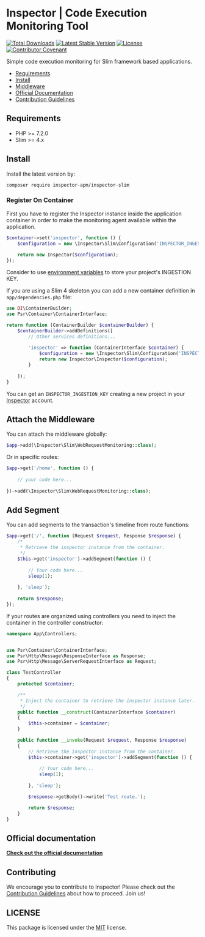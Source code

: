 # Inspector | Code Execution Monitoring Tool

[![Total Downloads](https://poser.pugx.org/inspector-apm/inspector-slim/downloads)](//packagist.org/packages/inspector-apm/inspector-slim)
[![Latest Stable Version](https://poser.pugx.org/inspector-apm/inspector-slim/v/stable)](https://packagist.org/packages/inspector-apm/inspector-slim)
[![License](https://poser.pugx.org/inspector-apm/inspector-slim/license)](//packagist.org/packages/inspector-apm/inspector-slim)
[![Contributor Covenant](https://img.shields.io/badge/Contributor%20Covenant-2.1-4baaaa.svg)](code_of_conduct.md)


Simple code execution monitoring for Slim framework based applications.

- [Requirements](#requirements)
- [Install](#install)
- [Middleware](#middleware)
- [Official Documentation](https://docs.inspector.dev/guides/slim)
- [Contribution Guidelines](#contribution)

<a name="requirements"></a>

## Requirements

- PHP >= 7.2.0
- Slim >= 4.x

<a name="install"></a>

## Install

Install the latest version by:

```
composer require inspector-apm/inspector-slim
```

### Register On Container
First you have to register the Inspector instance inside the application container 
in order to make the monitoring agent available within the application.

```php
$container->set('inspector', function () {
    $configuration = new \Inspector\Slim\Configuration('INSPECTOR_INGESTION_KEY');
    
    return new Inspector($configuration);
});
```

Consider to use [environment variables](https://github.com/vlucas/phpdotenv) to store your project's INGESTION KEY.

If you are using a Slim 4 skeleton you can add a new container definition in `app/dependencies.php` file:

```php
use DI\ContainerBuilder;
use Psr\Container\ContainerInterface;

return function (ContainerBuilder $containerBuilder) {
    $containerBuilder->addDefinitions([
        // Other services definitions...
    
        'inspector' => function (ContainerInterface $container) {
            $configuration = new \Inspector\Slim\Configuration('INSPECTOR_INGESTION_KEY');
            return new Inspector\Inspector($configuration);
        }
        
    ]);
}
```

You can get an `INSPECTOR_INGESTION_KEY` creating a new project in your [Inspector](https://www.inspector.dev) account.

<a name="middleware"></a>

## Attach the Middleware
You can attach the middleware globally:

```php
$app->add(\Inspector\Slim\WebRequestMonitoring::class);
```

Or in specific routes:

```php
$app->get('/home', function () {
    
    // your code here...
    
})->add(\Inspector\Slim\WebRequestMonitoring::class);
```

<a name="segment"></a>

## Add Segment

You can add segments to the transaction's timeline from route functions:

```php
$app->get('/', function (Request $request, Response $response) {
    /*
     * Retrieve the inspector instance from the container.
     */
    $this->get('inspector')->addSegment(function () {
    
        // Your code here...
        sleep(1);
        
    }, 'sleep');
        
    return $response;
});
```

If your routes are organized using controllers you need to inject the container in the controller constructor:

```php
namespace App\Controllers;


use Psr\Container\ContainerInterface;
use Psr\Http\Message\ResponseInterface as Response;
use Psr\Http\Message\ServerRequestInterface as Request;

class TestController
{
    protected $container;

    /**
     * Inject the container to retrieve the inspector instance later.
     */
    public function __construct(ContainerInterface $container)
    {
        $this->container = $container;
    }

    public function __invoke(Request $request, Response $response)
    {
        // Retrieve the inspector instance from the container.
        $this->container->get('inspector')->addSegment(function () {
        
            // Your code here...
            sleep(1);
            
        }, 'sleep');

        $response->getBody()->write('Test route.');

        return $response;
    }
}
```

## Official documentation

**[Check out the official documentation](https://docs.inspector.dev/guides/slim)**

<a name="contribution"></a>

## Contributing

We encourage you to contribute to Inspector! Please check out the [Contribution Guidelines](CONTRIBUTING.md) about how to proceed. Join us!

## LICENSE

This package is licensed under the [MIT](LICENSE) license.
